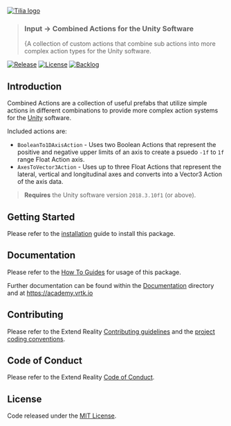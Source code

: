 [![Tilia logo][Tilia-Image]](#)

> ### Input -> Combined Actions for the Unity Software
> {A collection of custom actions that combine sub actions into more complex action types for the Unity software.

[![Release][Version-Release]][Releases]
[![License][License-Badge]][License]
[![Backlog][Backlog-Badge]][Backlog]

## Introduction

Combined Actions are a collection of useful prefabs that utilize simple actions in different combinations to provide more complex action systems for the [Unity] software.

Included actions are:

* `BooleanTo1DAxisAction` - Uses two Boolean Actions that represent the positive and negative upper limits of an axis to create a psuedo `-1f` to `1f` range Float Action axis.
* `AxesToVector3Action` - Uses up to three Float Actions that represent the lateral, vertical and longitudinal axes and converts into a Vector3 Action of the axis data.

> **Requires** the Unity software version `2018.3.10f1` (or above).

## Getting Started

Please refer to the [installation] guide to install this package.

## Documentation

Please refer to the [How To Guides] for usage of this package.

Further documentation can be found within the [Documentation] directory and at https://academy.vrtk.io

## Contributing

Please refer to the Extend Reality [Contributing guidelines] and the [project coding conventions].

## Code of Conduct

Please refer to the Extend Reality [Code of Conduct].

## License

Code released under the [MIT License][License].

[License-Badge]: https://img.shields.io/github/license/ExtendRealityLtd/Tilia.Input.CombinedActions.Unity.svg
[Version-Release]: https://img.shields.io/github/release/ExtendRealityLtd/Tilia.Input.CombinedActions.Unity.svg
[project coding conventions]: https://github.com/ExtendRealityLtd/.github/blob/master/CONVENTIONS/UNITY3D.md

[Tilia-Image]: https://user-images.githubusercontent.com/1029673/67681496-5bf10700-f985-11e9-9413-e61801b6eab5.png
[License]: LICENSE.md
[Documentation]: Documentation/
[How To Guides]: Documentation/HowToGuides/
[Installation]: Documentation/HowToGuides/Installation/README.md
[Backlog]: http://tracker.vrtk.io
[Backlog-Badge]: https://img.shields.io/badge/project-backlog-78bdf2.svg
[Releases]: ../../releases
[Contributing guidelines]: https://github.com/ExtendRealityLtd/.github/blob/master/CONTRIBUTING.md
[Code of Conduct]: https://github.com/ExtendRealityLtd/.github/blob/master/CODE_OF_CONDUCT.md

[Unity]: https://unity3d.com/